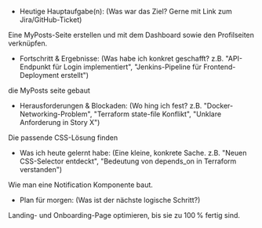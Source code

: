 * Heutige Hauptaufgabe(n): (Was war das Ziel? Gerne mit Link zum Jira/GitHub-Ticket)

Eine MyPosts-Seite erstellen und mit dem Dashboard sowie den Profilseiten verknüpfen.

* Fortschritt & Ergebnisse: (Was habe ich konkret geschafft? z.B. "API-Endpunkt für Login implementiert", "Jenkins-Pipeline für Frontend-Deployment erstellt")

die MyPosts seite gebaut

* Herausforderungen & Blockaden: (Wo hing ich fest? z.B. "Docker-Networking-Problem", "Terraform state-file Konflikt", "Unklare Anforderung in Story X")

Die passende CSS-Lösung finden

* Was ich heute gelernt habe: (Eine kleine, konkrete Sache. z.B. "Neuen CSS-Selector entdeckt", "Bedeutung von depends_on in Terraform verstanden")

Wie man eine Notification Komponente baut.

* Plan für morgen: (Was ist der nächste logische Schritt?)

Landing- und Onboarding-Page optimieren, bis sie zu 100 % fertig sind.